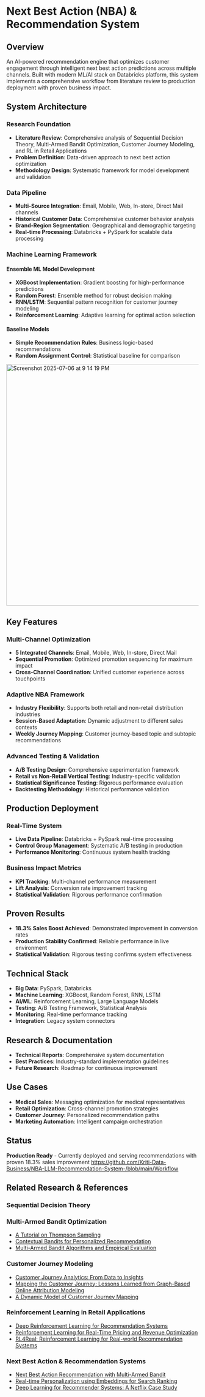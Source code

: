 # Next Best Action (NBA) & Recommendation System

## Overview
An AI-powered recommendation engine that optimizes customer engagement through intelligent next best action predictions across multiple channels. Built with modern ML/AI stack on Databricks platform, this system implements a comprehensive workflow from literature review to production deployment with proven business impact.

## System Architecture

### Research Foundation
- **Literature Review**: Comprehensive analysis of Sequential Decision Theory, Multi-Armed Bandit Optimization, Customer Journey Modeling, and RL in Retail Applications
- **Problem Definition**: Data-driven approach to next best action optimization
- **Methodology Design**: Systematic framework for model development and validation

### Data Pipeline
- **Multi-Source Integration**: Email, Mobile, Web, In-store, Direct Mail channels
- **Historical Customer Data**: Comprehensive customer behavior analysis
- **Brand-Region Segmentation**: Geographical and demographic targeting
- **Real-time Processing**: Databricks + PySpark for scalable data processing

### Machine Learning Framework
#### Ensemble ML Model Development
- **XGBoost Implementation**: Gradient boosting for high-performance predictions
- **Random Forest**: Ensemble method for robust decision making
- **RNN/LSTM**: Sequential pattern recognition for customer journey modeling
- **Reinforcement Learning**: Adaptive learning for optimal action selection

#### Baseline Models
- **Simple Recommendation Rules**: Business logic-based recommendations
- **Random Assignment Control**: Statistical baseline for comparison
<img width="631" alt="Screenshot 2025-07-06 at 9 14 19 PM" src="https://github.com/user-attachments/assets/c6e85a7c-f96d-448e-9b4b-91e0c628f11b" />

## Key Features

### Multi-Channel Optimization
- **5 Integrated Channels**: Email, Mobile, Web, In-store, Direct Mail
- **Sequential Promotion**: Optimized promotion sequencing for maximum impact
- **Cross-Channel Coordination**: Unified customer experience across touchpoints

### Adaptive NBA Framework
- **Industry Flexibility**: Supports both retail and non-retail distribution industries
- **Session-Based Adaptation**: Dynamic adjustment to different sales contexts
- **Weekly Journey Mapping**: Customer journey-based topic and subtopic recommendations

### Advanced Testing & Validation
- **A/B Testing Design**: Comprehensive experimentation framework
- **Retail vs Non-Retail Vertical Testing**: Industry-specific validation
- **Statistical Significance Testing**: Rigorous performance evaluation
- **Backtesting Methodology**: Historical performance validation

## Production Deployment

### Real-Time System
- **Live Data Pipeline**: Databricks + PySpark real-time processing
- **Control Group Management**: Systematic A/B testing in production
- **Performance Monitoring**: Continuous system health tracking

### Business Impact Metrics
- **KPI Tracking**: Multi-channel performance measurement
- **Lift Analysis**: Conversion rate improvement tracking
- **Statistical Validation**: Rigorous performance confirmation

## Proven Results
- **18.3% Sales Boost Achieved**: Demonstrated improvement in conversion rates
- **Production Stability Confirmed**: Reliable performance in live environment
- **Statistical Validation**: Rigorous testing confirms system effectiveness

## Technical Stack
- **Big Data**: PySpark, Databricks
- **Machine Learning**: XGBoost, Random Forest, RNN, LSTM
- **AI/ML**: Reinforcement Learning, Large Language Models
- **Testing**: A/B Testing Framework, Statistical Analysis
- **Monitoring**: Real-time performance tracking
- **Integration**: Legacy system connectors

## Research & Documentation
- **Technical Reports**: Comprehensive system documentation
- **Best Practices**: Industry-standard implementation guidelines
- **Future Research**: Roadmap for continuous improvement

## Use Cases
- **Medical Sales**: Messaging optimization for medical representatives
- **Retail Optimization**: Cross-channel promotion strategies
- **Customer Journey**: Personalized recommendation paths
- **Marketing Automation**: Intelligent campaign orchestration

## Status
**Production Ready** - Currently deployed and serving recommendations with proven 18.3% sales improvement
https://github.com/Kriti-Data-Business/NBA-LLM-Recommendation-System-/blob/main/Workflow
## Related Research & References
###  Sequential Decision Theory


###  Multi-Armed Bandit Optimization

- [A Tutorial on Thompson Sampling](https://web.stanford.edu/~bvr/pubs/TS_Tutorial.pdf)
- [Contextual Bandits for Personalized Recommendation](https://arxiv.org/abs/1909.06892)
- [Multi-Armed Bandit Algorithms and Empirical Evaluation](https://link.springer.com/chapter/10.1007/978-3-642-17711-8_1)

###  Customer Journey Modeling

- [Customer Journey Analytics: From Data to Insights](https://www.sciencedirect.com/science/article/pii/S0167811618300181)
- [Mapping the Customer Journey: Lessons Learned from Graph-Based Online Attribution Modeling](https://dl.acm.org/doi/10.1145/2872427.2883050)
- [A Dynamic Model of Customer Journey Mapping](https://journals.sagepub.com/doi/10.1177/0022242919841877)

###  Reinforcement Learning in Retail Applications

- [Deep Reinforcement Learning for Recommendation Systems](https://arxiv.org/abs/1801.00209)
- [Reinforcement Learning for Real-Time Pricing and Revenue Optimization](https://pubsonline.informs.org/doi/10.1287/mnsc.2018.3241)
- [RL4Real: Reinforcement Learning for Real-world Recommendation Systems](https://arxiv.org/abs/1909.04847)

###  Next Best Action & Recommendation Systems

- [Next Best Action Recommendation with Multi-Armed Bandit](https://ieeexplore.ieee.org/document/8970700)
- [Real-time Personalization using Embeddings for Search Ranking](https://dl.acm.org/doi/10.1145/3219819.3219885)
- [Deep Learning for Recommender Systems: A Netflix Case Study](https://dl.acm.org/doi/10.1145/3298689.3346997)
